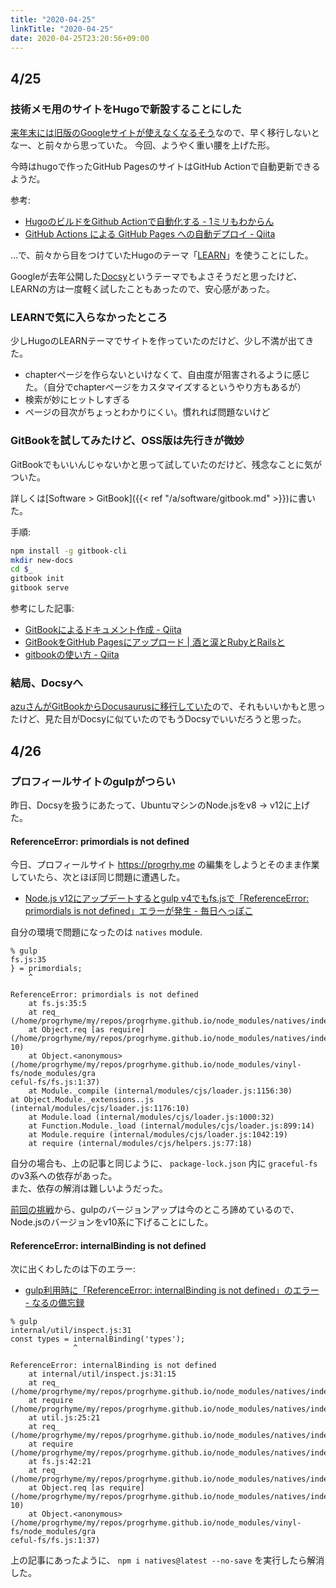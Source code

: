 ```yaml
---
title: "2020-04-25"
linkTitle: "2020-04-25"
date: 2020-04-25T23:20:56+09:00
---
```


## 4/25
### 技術メモ用のサイトをHugoで新設することにした

[来年末には旧版のGoogleサイトが使えなくなるそう](https://gsuiteupdates-ja.googleblog.com/2019/02/google-google.html)なので、早く移行しないとなー、と前々から思っていた。
今回、ようやく重い腰を上げた形。

今時はhugoで作ったGitHub PagesのサイトはGitHub Actionで自動更新できるようだ。

参考:

- [HugoのビルドをGithub Actionで自動化する - 1ミリもわからん](https://raahii.github.io/posts/automating-hugo-builds-with-github-actions/)
- [GitHub Actions による GitHub Pages への自動デプロイ - Qiita](https://qiita.com/peaceiris/items/d401f2e5724fdcb0759d)

…で、前々から目をつけていたHugoのテーマ「[LEARN](https://learn.netlify.com/en/)」を使うことにした。

Googleが去年公開した[Docsy](https://www.docsy.dev/)というテーマでもよさそうだと思ったけど、LEARNの方は一度軽く試したこともあったので、安心感があった。

### LEARNで気に入らなかったところ

少しHugoのLEARNテーマでサイトを作っていたのだけど、少し不満が出てきた。

- chapterページを作らないといけなくて、自由度が阻害されるように感じた。（自分でchapterページをカスタマイズするというやり方もあるが）
- 検索が妙にヒットしすぎる
- ページの目次がちょっとわかりにくい。慣れれば問題ないけど

### GitBookを試してみたけど、OSS版は先行きが微妙

GitBookでもいいんじゃないかと思って試していたのだけど、残念なことに気がついた。

詳しくは[Software > GitBook]({{< ref "/a/software/gitbook.md" >}})に書いた。

手順:

```sh
npm install -g gitbook-cli
mkdir new-docs
cd $_
gitbook init
gitbook serve
```

参考にした記事:

- [GitBookによるドキュメント作成 - Qiita](https://qiita.com/mebiusbox2/items/938af4b0d0bf7a4d3e33)
- [GitBookをGitHub Pagesにアップロード | 酒と涙とRubyとRailsと](http://morizyun.github.io/blog/gitbook-github-pages-deploy/index.html)
- [gitbookの使い方 - Qiita](https://qiita.com/mitsuhisaT/items/8668b70586b9605040bd)

### 結局、Docsyへ

[azuさんがGitBookからDocusaurusに移行していた](https://efcl.info/2017/12/26/docusaurus-almin/)ので、それもいいかもと思ったけど、見た目がDocsyに似ていたのでもうDocsyでいいだろうと思った。

## 4/26
### プロフィールサイトのgulpがつらい

昨日、Docsyを扱うにあたって、UbuntuマシンのNode.jsをv8 -> v12に上げた。

#### ReferenceError: primordials is not defined

今日、プロフィールサイト https://progrhy.me の編集をしようとそのまま作業していたら、次とほぼ同じ問題に遭遇した。

- [Node.js v12にアップデートするとgulp v4でもfs.jsで「ReferenceError: primordials is not defined」エラーが発生 - 毎日へっぽこ](https://hepokon365.hatenablog.com/entry/2019/10/31/022524)

自分の環境で問題になったのは `natives` module.

```
% gulp
fs.js:35
} = primordials;
    ^

ReferenceError: primordials is not defined
    at fs.js:35:5
    at req_ (/home/progrhyme/my/repos/progrhyme.github.io/node_modules/natives/index.js:137:5)
    at Object.req [as require] (/home/progrhyme/my/repos/progrhyme.github.io/node_modules/natives/index.js:54:
10)
    at Object.<anonymous> (/home/progrhyme/my/repos/progrhyme.github.io/node_modules/vinyl-fs/node_modules/gra
ceful-fs/fs.js:1:37)
    at Module._compile (internal/modules/cjs/loader.js:1156:30)                                                at Object.Module._extensions..js (internal/modules/cjs/loader.js:1176:10)
    at Module.load (internal/modules/cjs/loader.js:1000:32)
    at Function.Module._load (internal/modules/cjs/loader.js:899:14)
    at Module.require (internal/modules/cjs/loader.js:1042:19)
    at require (internal/modules/cjs/helpers.js:77:18)
```

自分の場合も、上の記事と同じように、 `package-lock.json` 内に `graceful-fs` のv3系への依存があった。  
また、依存の解消は難しいようだった。

[前回の挑戦](https://sites.google.com/site/progrhymetechwiki/home/memo/20200424#TOC-Gulp-3---4-)から、gulpのバージョンアップは今のところ諦めているので、Node.jsのバージョンをv10系に下げることにした。

#### ReferenceError: internalBinding is not defined

次に出くわしたのは下のエラー:

- [gulp利用時に「ReferenceError: internalBinding is not defined」のエラー - なるの備忘録](https://narunaru7638.hatenablog.com/entry/2019/05/04/124621)

```
% gulp
internal/util/inspect.js:31
const types = internalBinding('types');
              ^

ReferenceError: internalBinding is not defined
    at internal/util/inspect.js:31:15
    at req_ (/home/progrhyme/my/repos/progrhyme.github.io/node_modules/natives/index.js:137:5)
    at require (/home/progrhyme/my/repos/progrhyme.github.io/node_modules/natives/index.js:110:12)
    at util.js:25:21
    at req_ (/home/progrhyme/my/repos/progrhyme.github.io/node_modules/natives/index.js:137:5)
    at require (/home/progrhyme/my/repos/progrhyme.github.io/node_modules/natives/index.js:110:12)
    at fs.js:42:21
    at req_ (/home/progrhyme/my/repos/progrhyme.github.io/node_modules/natives/index.js:137:5)
    at Object.req [as require] (/home/progrhyme/my/repos/progrhyme.github.io/node_modules/natives/index.js:54:
10)
    at Object.<anonymous> (/home/progrhyme/my/repos/progrhyme.github.io/node_modules/vinyl-fs/node_modules/gra
ceful-fs/fs.js:1:37)
```

上の記事にあったように、 `npm i natives@latest --no-save` を実行したら解消した。
